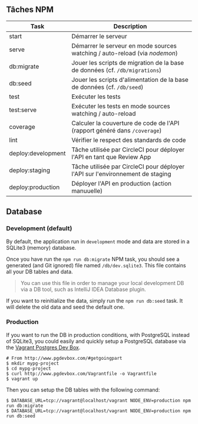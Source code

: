 Tâches NPM
-----------

| Task                | Description                                                                     |
| ------------------- | ------------------------------------------------------------------------------- |
| start               | Démarrer le serveur                                                             |
| serve               | Démarrer le serveur en mode sources watching / auto-reload (via *nodemon*)      |
| db:migrate          | Jouer les scripts de migration de la base de données (cf. `/db/migrations`)     |
| db:seed             | Jouer les scripts d'alimentation de la base de données (cf. `/db/seed`)         |
| test                | Exécuter les tests                                                              |
| test:serve          | Exécuter les tests en mode sources watching / auto-reload                       |
| coverage            | Calculer la couverture de code de l'API (rapport généré dans `/coverage`)       |
| lint                | Vérifier le respect des standards de code                                       |
| deploy:development  | Tâche utilisée par CircleCI pour déployer l'API en tant que Review App          |
| deploy:staging      | Tâche utilisée par CircleCI pour déployer l'API sur l'environnement de staging  |
| deploy:production   | Déployer l'API en production (action manuuelle)                                 |


Database
--------

### Development (default)

By default, the application run in `development` mode and data are stored in a SQLite3 (memory) database.

Once you have run the `npm run db:migrate` NPM task, you should see a generated (and Git ignored) file named `/db/dev.sqlite3`. This file contains all your DB tables and data.

> You can use this file in order to manage your local development DB via a DB tool, such as IntelliJ IDEA Database plugin.  

If you want to reinitialize the data, simply run the `npm run db:seed` task. It will delete the old data and seed the default one.

### Production

If you want to run the DB in production conditions, with PostgreSQL instead of SQLite3, you could easily and quickly setup a PostgreSQL database via the [Vagrant Postgres Dev Box](http://www.pgdevbox.com/).
 
```
# From http://www.pgdevbox.com/#getgoingpart
$ mkdir mypg-project
$ cd mypg-project
$ curl http://www.pgdevbox.com/Vagrantfile -o Vagrantfile
$ vagrant up
```

Then you can setup the DB tables with the following command:

```
$ DATABASE_URL=tcp://vagrant@localhost/vagrant NODE_ENV=production npm run db:migrate
$ DATABASE_URL=tcp://vagrant@localhost/vagrant NODE_ENV=production npm run db:seed
```
